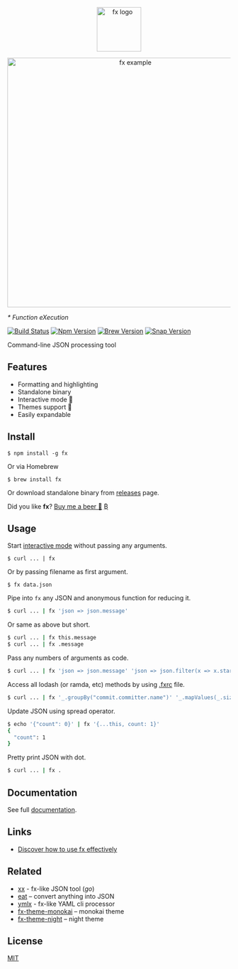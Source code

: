 <p align="center"><img src="https://medv.io/assets/fx-logo.png" height="100" alt="fx logo"></p>
<p align="center"><img src="https://medv.io/assets/fx.gif" width="562" alt="fx example"></p>

_* Function eXecution_

[![Build Status](https://travis-ci.org/antonmedv/fx.svg?branch=master)](https://travis-ci.org/antonmedv/fx)
[![Npm Version](https://img.shields.io/npm/v/fx.svg)](https://www.npmjs.com/package/fx)
[![Brew Version](https://img.shields.io/homebrew/v/fx.svg)](https://formulae.brew.sh/formula/fx)
[![Snap Version](https://img.shields.io/badge/snap-11.1.0-blue.svg)](https://snapcraft.io/fx)

Command-line JSON processing tool

## Features

* Formatting and highlighting
* Standalone binary
* Interactive mode 🎉
* Themes support 🎨
* Easily expandable

## Install

```
$ npm install -g fx
```
Or via Homebrew
```
$ brew install fx
```

Or download standalone binary from [releases](https://github.com/antonmedv/fx/releases) page.

Did you like **fx**? [Buy me a beer 🍺](https://paypal.me/antonmedv) [₿](https://www.wispay.io/t/ZQb)

## Usage

Start [interactive mode](https://github.com/antonmedv/fx/blob/master/docs.md#interactive-mode) without passing any arguments.
```
$ curl ... | fx
```

Or by passing filename as first argument.
```
$ fx data.json
```

Pipe into `fx` any JSON and anonymous function for reducing it.
```bash
$ curl ... | fx 'json => json.message'
```

Or same as above but short.
```bash
$ curl ... | fx this.message
$ curl ... | fx .message
```

Pass any numbers of arguments as code.
```bash
$ curl ... | fx 'json => json.message' 'json => json.filter(x => x.startsWith("a"))'
```

Access all lodash (or ramda, etc) methods by using [.fxrc](https://github.com/antonmedv/fx/blob/master/docs.md#using-fxrc) file.
```bash
$ curl ... | fx '_.groupBy("commit.committer.name")' '_.mapValues(_.size)'
```

Update JSON using spread operator.
```bash
$ echo '{"count": 0}' | fx '{...this, count: 1}'
{
  "count": 1
}
```

Pretty print JSON with dot.
```bash
$ curl ... | fx .
```

## Documentation

See full [documentation](https://github.com/antonmedv/fx/blob/master/docs.md).

## Links

* [Discover how to use fx effectively](https://medium.com/@antonmedv/discover-how-to-use-fx-effectively-668845d2a4ea)

## Related

* [xx](https://github.com/antonmedv/xx) - fx-like JSON tool (*go*)
* [eat](https://github.com/antonmedv/eat) – convert anything into JSON
* [ymlx](https://github.com/matthewadams/ymlx) - fx-like YAML cli processor
* [fx-theme-monokai](https://github.com/antonmedv/fx-theme-monokai) – monokai theme
* [fx-theme-night](https://github.com/antonmedv/fx-theme-night) – night theme


## License

[MIT](https://github.com/antonmedv/fx/blob/master/LICENSE)
